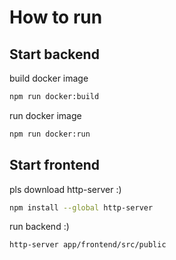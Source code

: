 # How to run

## Start backend

build docker image
```zsh
npm run docker:build
```

run docker image
```zsh
npm run docker:run
```

## Start frontend

pls download http-server :)

```zsh
npm install --global http-server
```

run backend :)

```zsh
http-server app/frontend/src/public
```
